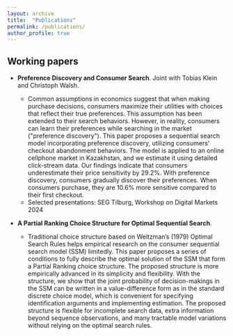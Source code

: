 ```yaml
---
layout: archive
title:  "Publications"
permalink: /publications/
author_profile: true
---
```



Working papers
---- 
* **Preference Discovery and Consumer Search**. Joint with Tobias Klein and Christoph Walsh.
  * Common assumptions in economics suggest that when making purchase decisions, consumers maximize their utilities with choices that reflect their true preferences. This assumption has been extended to their search behaviors. However, in reality, consumers can learn their preferences while searching in the market ("preference discovery"). This paper proposes a sequential search model incorporating preference discovery, utilizing consumers' checkout abandonment behaviors. The model is applied to an online cellphone market in Kazakhstan, and we estimate it using detailed click-stream data. Our findings indicate that consumers underestimate their price sensitivity by 29.2%. With preference discovery, consumers gradually discover their preferences. When consumers purchase, they are 10.6% more sensitive compared to their first checkout. 
  * Selected presentations: SEG Tilburg, Workshop on Digital Markets 2024


* **A Partial Ranking Choice Structure for Optimal Sequential Search**. 
  * Traditional choice structure based on Weitzman’s (1979) Optimal Search Rules helps empirical research on the consumer sequential search model (SSM) limitedly. This paper proposes a series of conditions to fully describe the optimal solution of the SSM that form a Partial Ranking choice structure. The proposed structure is more empirically advanced in its simplicity and flexibility. With the structure, we show that the joint probability of decision-makings in the SSM can be written in a value-difference form as in the standard discrete choice model, which is convenient for specifying identification arguments and implementing estimation. The proposed structure is flexible for incomplete search data, extra information beyond sequence observations, and many tractable model variations without relying on the optimal search rules. 
